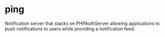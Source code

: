 # ping
Notification server that stacks on PHPAuthServer allowing applications to push notifications to users while providing a notification feed.
